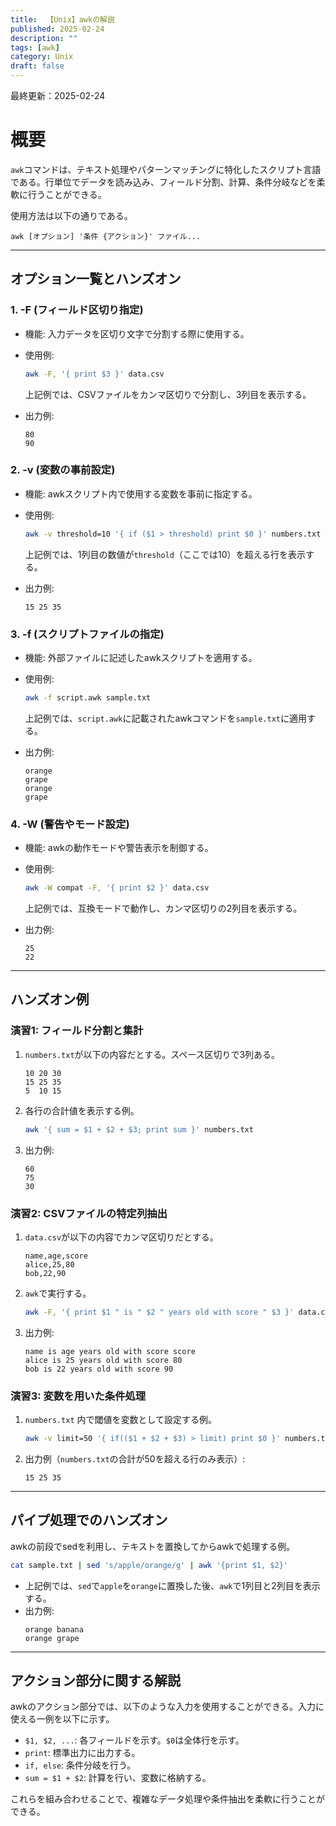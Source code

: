 ```yaml
---
title:  【Unix】awkの解説
published: 2025-02-24
description: ""
tags: [awk]
category: Unix
draft: false
---
```

最終更新：2025-02-24

# 概要

`awk`コマンドは、テキスト処理やパターンマッチングに特化したスクリプト言語である。行単位でデータを読み込み、フィールド分割、計算、条件分岐などを柔軟に行うことができる。

使用方法は以下の通りである。  
```
awk [オプション] '条件 {アクション}' ファイル...
```

---

## オプション一覧とハンズオン

### 1. -F (フィールド区切り指定)
- 機能: 入力データを区切り文字で分割する際に使用する。  
- 使用例:
  ```bash
  awk -F, '{ print $3 }' data.csv
  ```
  上記例では、CSVファイルをカンマ区切りで分割し、3列目を表示する。

- 出力例:
  ```
  80
  90
  ```

### 2. -v (変数の事前設定)
- 機能: awkスクリプト内で使用する変数を事前に指定する。  
- 使用例:
  ```bash
  awk -v threshold=10 '{ if ($1 > threshold) print $0 }' numbers.txt
  ```
  上記例では、1列目の数値が`threshold`（ここでは10）を超える行を表示する。

- 出力例:
  ```
  15 25 35
  ```

### 3. -f (スクリプトファイルの指定)
- 機能: 外部ファイルに記述したawkスクリプトを適用する。  
- 使用例:
  ```bash
  awk -f script.awk sample.txt
  ```
  上記例では、`script.awk`に記載されたawkコマンドを`sample.txt`に適用する。

- 出力例:
  ```
  orange
  grape
  orange
  grape
  ```

### 4. -W (警告やモード設定)
- 機能: awkの動作モードや警告表示を制御する。  
- 使用例:
  ```bash
  awk -W compat -F, '{ print $2 }' data.csv
  ```
  上記例では、互換モードで動作し、カンマ区切りの2列目を表示する。

- 出力例:
  ```
  25
  22
  ```

---

## ハンズオン例

### 演習1: フィールド分割と集計
1. `numbers.txt`が以下の内容だとする。スペース区切りで3列ある。
   ```
   10 20 30
   15 25 35
   5  10 15
   ```
2. 各行の合計値を表示する例。
   ```bash
   awk '{ sum = $1 + $2 + $3; print sum }' numbers.txt
   ```
3. 出力例:
   ```
   60
   75
   30
   ```

### 演習2: CSVファイルの特定列抽出
1. `data.csv`が以下の内容でカンマ区切りだとする。
   ```
   name,age,score
   alice,25,80
   bob,22,90
   ```
2. `awk`で実行する。
   ```bash
   awk -F, '{ print $1 " is " $2 " years old with score " $3 }' data.csv
   ```
3. 出力例:
   ```
   name is age years old with score score
   alice is 25 years old with score 80
   bob is 22 years old with score 90
   ```

### 演習3: 変数を用いた条件処理
1. `numbers.txt` 内で閾値を変数として設定する例。
   ```bash
   awk -v limit=50 '{ if(($1 + $2 + $3) > limit) print $0 }' numbers.txt
   ```
2. 出力例（`numbers.txt`の合計が50を超える行のみ表示）:
   ```
   15 25 35
   ```

---

## パイプ処理でのハンズオン

awkの前段でsedを利用し、テキストを置換してからawkで処理する例。

```bash
cat sample.txt | sed 's/apple/orange/g' | awk '{print $1, $2}'
```

- 上記例では、`sed`で`apple`を`orange`に置換した後、`awk`で1列目と2列目を表示する。  
- 出力例:
  ```
  orange banana
  orange grape
  ```

---

## アクション部分に関する解説

awkのアクション部分では、以下のような入力を使用することができる。入力に使える一例を以下に示す。
- `$1, $2, ...`: 各フィールドを示す。`$0`は全体行を示す。
- `print`: 標準出力に出力する。
- `if, else`: 条件分岐を行う。
- `sum = $1 + $2`: 計算を行い、変数に格納する。

これらを組み合わせることで、複雑なデータ処理や条件抽出を柔軟に行うことができる。

